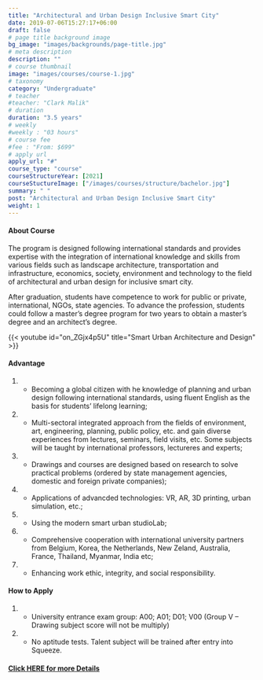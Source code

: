 ```yaml
---
title: "Architectural and Urban Design Inclusive Smart City"
date: 2019-07-06T15:27:17+06:00
draft: false
# page title background image
bg_image: "images/backgrounds/page-title.jpg"
# meta description
description: ""
# course thumbnail
image: "images/courses/course-1.jpg"
# taxonomy
category: "Undergraduate"
# teacher
#teacher: "Clark Malik"
# duration
duration: "3.5 years"
# weekly
#weekly : "03 hours"
# course fee
#fee : "From: $699"
# apply url
apply_url: "#"
course_type: "course"
courseStructureYear: [2021]
courseStuctureImage: ["/images/courses/structure/bachelor.jpg"]
summary: " "
post: "Architectural and Urban Design Inclusive Smart City"
weight: 1
---
```


#### About Course

The program is designed following international standards and provides expertise with the integration of international knowledge and skills from various fields such as landscape architecture, transportation and infrastructure, economics, society, environment and technology to the field of architectural and urban design for inclusive smart city.

After graduation, students have competence to work for public or private, international, NGOs, state agencies. To advance the profession, students could follow a master’s degree program for two years to obtain a master’s degree and an architect’s degree.

{{< youtube id="on_ZGjx4p5U" title="Smart Urban Architecture and Design" >}}

#### Advantage

1. - Becoming a global citizen with he knowledge of planning and urban design following international standards, using fluent English as the basis for students’ lifelong learning;
2. - Multi-sectoral integrated approach from the fields of environment, art, engineering, planning, public policy, etc. and gain diverse experiences from lectures, seminars, field visits, etc. Some subjects will be taught by international professors, lectureres and experts;
3. - Drawings and courses are designed based on research to solve practical problems (ordered by state management agencies, domestic and foreign private companies);
4. - Applications of advancded technologies: VR, AR, 3D printing, urban simulation, etc.;

5. - Using the modern smart urban studioLab;
6. - Comprehensive cooperation with international university partners from Belgium, Korea, the Netherlands, New Zeland, Australia, France, Thailand, Myanmar, India etc;
7. - Enhancing work ethic, integrity, and social responsibility.

#### How to Apply

1. - University entrance exam group: A00; A01; D01; V00 (Group V – Drawing subject score will not be multiply)

2. - No aptitude tests. Talent subject will be trained after entry into Squeeze.

#### [Click HERE for more Details](https://www.ueh.edu.vn/dao-tao/dai-hoc-chinh-quy/cu-nhan-chinh-quy-chuan/kien-truc-va-thiet-ke-do-thi-thong-minh/?fbclid=IwAR2NpSrtyKgf7cPVM--jJOa42jbvd-inHWMR1ULdk9jFbr3KvYR_8rTCuDU)
